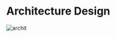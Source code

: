 # Architecture Design
![archit](https://user-images.githubusercontent.com/46933088/153163940-5fbcb519-bcca-4084-b193-d9d9d4e19299.png)

